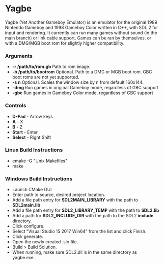 # Yagbe #

Yagbe (Yet Another Gameboy Emulator) is an emulator for the original 1989 Nintendo Gameboy and 1998 Gameboy Color written in C++, with SDL 2 for input and rendering. It currently can run many games without sound (in the main branch) or link cable support. Games can be ran by themselves, or with a DMG/MGB boot rom for slightly higher compatibility.

### Arguments ###
* **-r /path/to/rom.gb** Path to rom image.
* **-b /path/to/bootrom** Optional. Path to a DMG or MGB boot rom. GBC boot roms are not yet supported.
* **-s n** Optional. Scales the window size by n from default 160x144.
* **-dmg** Run games in original Gameboy mode, regardless of GBC support
* **-gbc** Run games in Gameboy Color mode, regardless of GBC support

### Controls ###
* **D-Pad** - Arrow keys
* **A** - X
* **B** - Z
* **Start** - Enter
* **Select** - Right Shift

### Linux Build Instructions ###
* cmake -G "Unix Makefiles"
* make

### Windows Build Instructions ###
* Launch CMake GUI
* Enter path to source, desired project location.
* Add a file path entry for **SDL2MAIN_LIBRARY** with the path to **SDL2main.lib**
* Add a file path entry for **SDL2_LIBRARY_TEMP** with the path to **SDL2.lib**
* Add a path for **SDL2_INCLUDE_DIR** with the path to the SDL2 **include** directory.
* Click configure.
* Select "Visual Studio 15 2017 Win64" from the list and click Finish.
* Click generate.
* Open the newly created .sln file.
* Build > Build Solution.
* When running, make sure SDL2.dll is in the same directory as yagbe.exe.